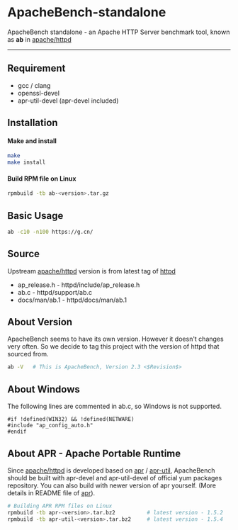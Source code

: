 # ApacheBench-standalone
ApacheBench standalone - an Apache HTTP Server benchmark tool, known as <b>ab</b> in [apache/httpd](https://github.com/apache/httpd)

---
## Requirement
* gcc / clang
* openssl-devel
* apr-util-devel (apr-devel included)

## Installation
#### Make and install
```bash
make
make install
```
#### Build RPM file on Linux
```bash
rpmbuild -tb ab-<version>.tar.gz
```

## Basic Usage
```bash
ab -c10 -n100 https://g.cn/
```

## Source
Upstream [apache/httpd](https://github.com/apache/httpd) version is from latest tag of [httpd](https://github.com/apache/httpd)
* ap_release.h  - httpd/include/ap_release.h
* ab.c          - httpd/support/ab.c
* docs/man/ab.1 - httpd/docs/man/ab.1

## About Version
ApacheBench seems to have its own version. However it doesn't changes very often.
So we decide to tag this project with the version of httpd that sourced from.
```bash
ab -V   # This is ApacheBench, Version 2.3 <$Revision$>
```

## About Windows
The following lines are commented in ab.c, so Windows is not supported.
```
#if !defined(WIN32) && !defined(NETWARE)
#include "ap_config_auto.h"
#endif
```

## About APR - Apache Portable Runtime
Since [apache/httpd](https://github.com/apache/httpd) is developed based on [apr](https://github.com/apache/apr) / [apr-util](https://github.com/apache/apr-util), ApacheBench should be built with apr-devel and apr-util-devel of official yum packages repository.
You can also build with newer version of apr yourself. (More details in README file of [apr](https://github.com/apache/apr)).
```bash
# Building APR RPM files on Linux
rpmbuild -tb apr-<version>.tar.bz2          # latest version - 1.5.2
rpmbuild -tb apr-util-<version>.tar.bz2     # latest version - 1.5.4
```
